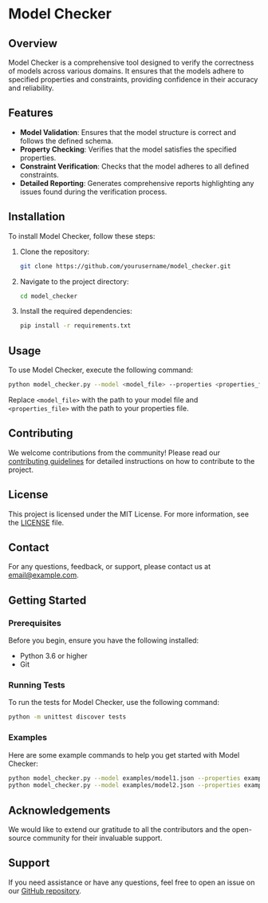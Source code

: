 # Model Checker

## Overview
Model Checker is a comprehensive tool designed to verify the correctness of models across various domains. It ensures that the models adhere to specified properties and constraints, providing confidence in their accuracy and reliability.

## Features
- **Model Validation**: Ensures that the model structure is correct and follows the defined schema.
- **Property Checking**: Verifies that the model satisfies the specified properties.
- **Constraint Verification**: Checks that the model adheres to all defined constraints.
- **Detailed Reporting**: Generates comprehensive reports highlighting any issues found during the verification process.

## Installation
To install Model Checker, follow these steps:

1. Clone the repository:
    ```bash
    git clone https://github.com/yourusername/model_checker.git
    ```
2. Navigate to the project directory:
    ```bash
    cd model_checker
    ```
3. Install the required dependencies:
    ```bash
    pip install -r requirements.txt
    ```

## Usage
To use Model Checker, execute the following command:
```bash
python model_checker.py --model <model_file> --properties <properties_file>
```
Replace `<model_file>` with the path to your model file and `<properties_file>` with the path to your properties file.

## Contributing
We welcome contributions from the community! Please read our [contributing guidelines](CONTRIBUTING.md) for detailed instructions on how to contribute to the project.

## License
This project is licensed under the MIT License. For more information, see the [LICENSE](LICENSE) file.

## Contact
For any questions, feedback, or support, please contact us at [email@example.com](mailto:email@example.com).

## Getting Started

### Prerequisites
Before you begin, ensure you have the following installed:
- Python 3.6 or higher
- Git

### Running Tests
To run the tests for Model Checker, use the following command:
```bash
python -m unittest discover tests
```

### Examples
Here are some example commands to help you get started with Model Checker:
```bash
python model_checker.py --model examples/model1.json --properties examples/properties1.json
python model_checker.py --model examples/model2.json --properties examples/properties2.json
```

## Acknowledgements
We would like to extend our gratitude to all the contributors and the open-source community for their invaluable support.

## Support
If you need assistance or have any questions, feel free to open an issue on our [GitHub repository](https://github.com/yourusername/model_checker/issues).

